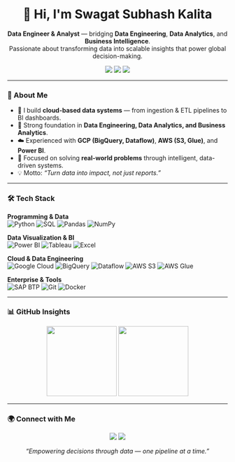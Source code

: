 <!-- Title -->
<h1 align="center">
  👋 Hi, I'm <b>Swagat Subhash Kalita</b>
</h1>

<p align="center">
  <b>Data Engineer & Analyst</b> — bridging <b>Data Engineering</b>, <b>Data Analytics</b>, and <b>Business Intelligence</b>.<br/>
  Passionate about transforming data into scalable insights that power global decision-making.
</p>

<p align="center">
  <a href="https://linkedin.com/in/swagat-s-kalita"><img src="https://img.shields.io/badge/LinkedIn-0A66C2?style=for-the-badge&logo=linkedin&logoColor=white"/></a>
  <a href="mailto:swagatskalita2001@gmail.com"><img src="https://img.shields.io/badge/Email-D14836?style=for-the-badge&logo=gmail&logoColor=white"/></a>
  <a href="https://github.com/swagatskalita092"><img src="https://img.shields.io/badge/GitHub-181717?style=for-the-badge&logo=github&logoColor=white"/></a>
</p>

---

### 🧭 About Me
- 🚀 I build **cloud-based data systems** — from ingestion & ETL pipelines to BI dashboards.  
- 🧩 Strong foundation in **Data Engineering, Data Analytics, and Business Analytics**.  
- ☁️ Experienced with **GCP (BigQuery, Dataflow)**, **AWS (S3, Glue)**, and **Power BI**.  
- 🎯 Focused on solving **real-world problems** through intelligent, data-driven systems.  
- 💡 Motto: *“Turn data into impact, not just reports.”*  


---

### 🛠 Tech Stack

**Programming & Data**  
![Python](https://img.shields.io/badge/Python-3776AB?style=for-the-badge&logo=python&logoColor=white)
![SQL](https://img.shields.io/badge/SQL-336791?style=for-the-badge&logo=postgresql&logoColor=white)
![Pandas](https://img.shields.io/badge/Pandas-150458?style=for-the-badge&logo=pandas&logoColor=white)
![NumPy](https://img.shields.io/badge/NumPy-013243?style=for-the-badge&logo=numpy&logoColor=white)

**Data Visualization & BI**  
![Power BI](https://img.shields.io/badge/Power%20BI-F2C811?style=for-the-badge&logo=powerbi&logoColor=black)
![Tableau](https://img.shields.io/badge/Tableau-E97627?style=for-the-badge&logo=tableau&logoColor=white)
![Excel](https://img.shields.io/badge/Excel-217346?style=for-the-badge&logo=microsoft-excel&logoColor=white)

**Cloud & Data Engineering**  
![Google Cloud](https://img.shields.io/badge/Google%20Cloud-4285F4?style=for-the-badge&logo=googlecloud&logoColor=white)
![BigQuery](https://img.shields.io/badge/BigQuery-669DF6?style=for-the-badge&logo=googlecloud&logoColor=white)
![Dataflow](https://img.shields.io/badge/Dataflow-1A73E8?style=for-the-badge&logo=googlecloud&logoColor=white)
![AWS S3](https://img.shields.io/badge/AWS%20S3-FF9900?style=for-the-badge&logo=amazonaws&logoColor=white)
![AWS Glue](https://img.shields.io/badge/AWS%20Glue-FF9900?style=for-the-badge&logo=amazonaws&logoColor=white)

**Enterprise & Tools**  
![SAP BTP](https://img.shields.io/badge/SAP%20BTP-0FAAFF?style=for-the-badge&logo=sap&logoColor=white)
![Git](https://img.shields.io/badge/Git-F05032?style=for-the-badge&logo=git&logoColor=white)
![Docker](https://img.shields.io/badge/Docker-2496ED?style=for-the-badge&logo=docker&logoColor=white)

---

### 📊 GitHub Insights
<p align="center">
  <img height="160" src="https://github-readme-stats.vercel.app/api?username=swagatskalita092&show_icons=true&theme=tokyonight&rank_icon=github&hide=stars&cache_seconds=7200"/>
  <img height="160" src="https://github-readme-stats.vercel.app/api/top-langs/?username=swagatskalita092&layout=compact&theme=tokyonight&hide=jupyter%20notebook,html&cache_seconds=7200"/>
</p>

---

### 🌍 Connect with Me
<p align="center">
<a href="https://linkedin.com/in/swagat-s-kalita"><img src="https://img.shields.io/badge/LinkedIn-Connect-blue?style=for-the-badge&logo=linkedin"/></a>
<a href="mailto:swagatskalita2001@gmail.com"><img src="https://img.shields.io/badge/Email-Contact-red?style=for-the-badge&logo=gmail&logoColor=white"/></a>
</p>

<p align="center">
<i>“Empowering decisions through data — one pipeline at a time.”</i>
</p>
